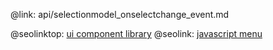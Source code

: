 @link: api/selectionmodel_onselectchange_event.md

@seolinktop: [ui component library](https://webix.com)
@seolink: [javascript menu](https://webix.com/widget/menu/)